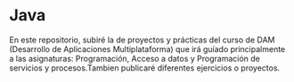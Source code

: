 # Java

En este repositorio, subiré la de proyectos y prácticas del curso de DAM (Desarrollo de Aplicaciones Multiplataforma) que irá guíado principalmente a las asignaturas: Programación, Acceso a datos y Programación de servicios y procesos.Tambien publicaré diferentes ejercicios o proyectos.
